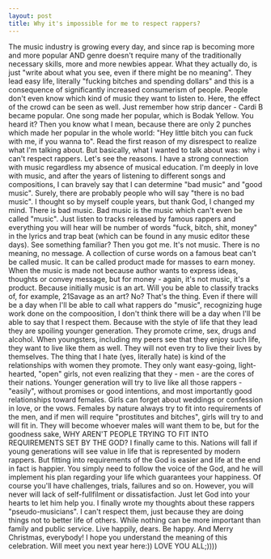 ```yaml
---
layout: post
title: Why it's impossible for me to respect rappers?
---
```

  The music industry is growing every day, and since rap is becoming more and more popular AND genre doesn't require many of the traditionally
necessary skills, more and more newbies appear. What they actually do, is just "write about what you see, even if there might be no meaning".
They lead easy life, literally "fucking bitches and spending dollars" and this is a consequence of significantly increased consumerism of people.
People don't even know which kind of music they want to listen to. Here, the effect of the crowd can be seen as well. Just remember how strip
dancer - Cardi B became popular. One song made her popular, which is Bodak Yellow. You heard it? Then you know what I mean, because there are
only 2 punches which made her popular in the whole world: "Hey little bitch you can fuck with me, if you wanna to". Read the first reason of my
disrespect to realize what I'm talking about. But basically, what I wanted to talk about was: why i can't respect rappers. Let's see the reasons.
  I have a strong connection with music regardless my absence of musical education. I'm deeply in love with music, and after the years of listening
to different songs and compositions, I can bravely say that I can determine "bad music" and "good music". Surely, there are probably people
who will say "there is no bad music". I thought so by myself couple years, but thank God, I changed my mind. There is bad music. Bad music is the
music which can't even be called "music". Just listen to tracks released by famous rappers and everything you will hear will be number of words
"fuck, bitch, shit, money" in the lyrics and trap beat (which can be found in any music editor these days). See something familiar? Then you got me. 
It's not music. There is no meaning, no message. A collection of curse words on a famous beat can't be called music. It can be called product made 
for masses to earn money. When the music is made not because author wants to express ideas, thoughts or convey message, but for money - again, it's 
not music, it's a product. Because initially music is an art. Will you be able to classify tracks of, for example, 21Savage as an art? No? That's the thing.
  Even if there will be a day when I'll be able to call what rappers do "music", recognizing huge work done on the compoosition, I don't think
there will be a day when I'll be able to say that I respect them. Because with the style of life that they lead they are spoiling younger generation.
They promote crime, sex, drugs and alcohol. When youngsters, including my peers see that they enjoy such life, they want to live like them as well.
They will not even try to live their lives by themselves. The thing that I hate (yes, literally hate) is kind of the relationships with women they promote.
They only want easy-going, light-hearted, "open" girls, not even realizing that they - men - are the cores of their nations. Younger generation
will try to live like all those rappers - "easily", without promises or good intentions, and most importantly good relationships toward females.
Girls can forget about weddings or confession in love, or the vows. Females by nature always try to fit into requirements of the men, and if men
will require "prostitutes and bitches", girls will try to and will fit in. They will become whoever males will want them to be, but for the goodness sake,
WHY AREN'T PEOPLE TRYING TO FIT INTO REQUIREMENTS SET BY THE GOD? I finally came to this. Nations will fall if young generations will see value
in life that is represented by modern rappers. But fitting into requirements of the God is easier and life at the end in fact is happier. You simply need
to follow the voice of the God, and he will implement his plan regarding your life which guarantees your happiness. Of course you'll have challenges,
trials, failures and so on. However, you will never will lack of self-fullfilment or dissatisfaction. Just let God into your hearts to let him
help you.
I finally wrote my thoughts about these rappers "pseudo-musicians". I can't respect them, just because they are doing things not to better life
of others. While nothing can be more important than family and public service. Live happily, dears. Be happy. And Merry Christmas, everybody! I hope
you understand the meaning of this celebration. Will meet you next year here:)) LOVE YOU ALL;))))
